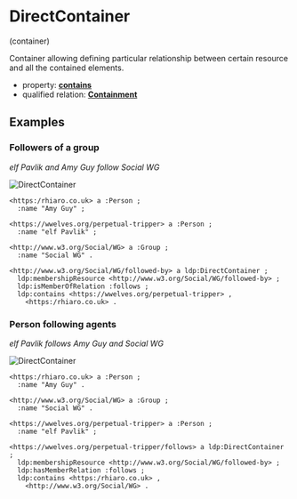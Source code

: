 # DirectContainer
(container)

Container allowing defining particular relationship between certain resource and
all the contained elements.

* property: **[contains](../../property/contains)**
* qualified relation:
  **[Containment](../../qualified-relation/Containment)**

## Examples

### Followers of a group
*elf Pavlik and Amy Guy follow Social WG*

![DirectContainer](https://docs.google.com/drawings/d/10erXDrL-im1mXta8STad4BAsZYzbbPQhcqr8Ld2trWU/pub?w=896&h=489)

```ttl
<https:/rhiaro.co.uk> a :Person ;
  :name "Amy Guy" ;

<https://wwelves.org/perpetual-tripper> a :Person ;
  :name "elf Pavlik" ;

<http://www.w3.org/Social/WG> a :Group ;
  :name "Social WG" .

<http://www.w3.org/Social/WG/followed-by> a ldp:DirectContainer ;
  ldp:membershipResource <http://www.w3.org/Social/WG/followed-by> ;
  ldp:isMemberOfRelation :follows ;
  ldp:contains <https://wwelves.org/perpetual-tripper> ,
    <https:/rhiaro.co.uk> .
```

### Person following agents
*elf Pavlik follows Amy Guy and Social WG*

![DirectContainer](https://docs.google.com/drawings/d/1wq0_hOYRopXmdEAzcxz9E5NF0XVXNZuUfPS6tI7VkG8/pub?w=896&h=489)

```ttl
<https:/rhiaro.co.uk> a :Person ;
  :name "Amy Guy" .

<http://www.w3.org/Social/WG> a :Group ;
  :name "Social WG" .

<https://wwelves.org/perpetual-tripper> a :Person ;
  :name "elf Pavlik" ;

<https://wwelves.org/perpetual-tripper/follows> a ldp:DirectContainer ;
  ldp:membershipResource <http://www.w3.org/Social/WG/followed-by> ;
  ldp:hasMemberRelation :follows ;
  ldp:contains <https:/rhiaro.co.uk> ,
    <http://www.w3.org/Social/WG> .

```
